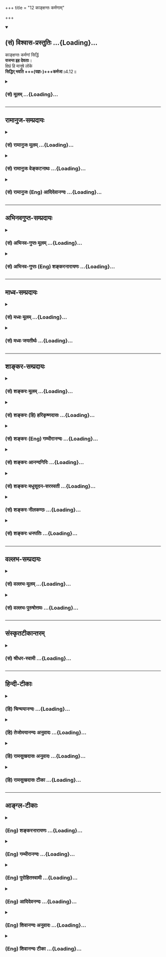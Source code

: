 +++
title = "12 काङ्क्षन्तः कर्मणाम्"

+++
<div class="js_include" newlevelforh1="2" title="(सं) विश्वास-प्रस्तुतिः" unfilled url="/purANam_vaiShNavam/mahAbhAratam/06-bhIShma-parva/03-bhagavad-gItA-parva/saMskRtam/vishvAsa-prastutiH/04_jnAna-yogaH_brahmArp/12_kAnxantaH_karmaNA.md">
<details open><summary><h2>(सं) विश्वास-प्रस्तुतिः ...{Loading}...</h2></summary>

काङ्क्षन्तः कर्मणां सिद्धिं  
**यजन्त इह देवताः**।  
क्षिप्रं हि मानुषे लोके  
**सिद्धिर् भवति +++(यज्ञ-)+++कर्मजा**॥4.12॥
</details>
</div>
<div class="js_include collapsed" newlevelforh1="3" title="(सं) मूलम्" unfilled url="/purANam_vaiShNavam/mahAbhAratam/06-bhIShma-parva/03-bhagavad-gItA-parva/saMskRtam/mUlam/04_jnAna-yogaH_brahmArp/12_kAnxantaH_karmaNA.md">
<details><summary><h3>(सं) मूलम् ...{Loading}...</h3></summary>

काङ्क्षन्तः कर्मणां सिद्धिं यजन्त इह देवताः।  
क्षिप्रं हि मानुषे लोके सिद्धिर्भवति कर्मजा।।4.12।।
</details>
</div>


_________________
## रामानुज-सम्प्रदायः
<div class="js_include collapsed" newlevelforh1="3" title="(सं) रामानुजः मूलम्" unfilled url="/purANam_vaiShNavam/mahAbhAratam/06-bhIShma-parva/03-bhagavad-gItA-parva/saMskRtam/rAmAnujaH/mUlam/04_jnAna-yogaH_brahmArp/12_kAnxantaH_karmaNA.md">
<details><summary><h3>(सं) रामानुजः मूलम् ...{Loading}...</h3></summary>

।।4.12।। सर्व एव पुरुषाः **कर्मणां** फलं काङ्क्षमाणा इन्द्रादि**देवता**
यथाशास्त्रं **यजन्ते** आराधयन्ति। न तु कश्चिद् अनभिसंहितफल
इन्द्रादिदेवतात्मभूतं सर्वयज्ञानां भोक्तारं मां यजते। कुत एतत् यतः
**क्षिप्रम्** अस्मिन् एव **मानुषे लोके कर्मजा** पुत्रपश्वन्नाद्या
**सिद्धिः भवति।** मनुष्यलोकशब्दः स्वर्गादिलोकप्रदर्शनार्थः। सर्व एव हि
लौकिकाः पुरुषा अक्षीणानादिकालप्रवृत्तानन्तपापसंचयतया अविवेकिनः
क्षिप्रफलाभिकाङ्क्षिणः पुत्रपश्वन्नादिस्वर्गाद्यर्थतया सर्वाणि कर्माणि
इन्द्रादिदेवताराधनमात्राणि कुर्वते न तु कश्चित् संसारोद्विग्नहृदयो
मुमुक्षुः उक्तलक्षणं कर्मयोगं मदाराधनभूतम् आरभते
इत्यर्थः। यथोक्तकर्मयोगारम्भविरोधिपापक्षयहेतुम् आह

</details>
</div>
<div class="js_include collapsed" newlevelforh1="3" title="(सं) रामानुजः वेङ्कटनाथः" unfilled url="/purANam_vaiShNavam/mahAbhAratam/06-bhIShma-parva/03-bhagavad-gItA-parva/saMskRtam/rAmAnujaH/venkaTanAthaH/04_jnAna-yogaH_brahmArp/12_kAnxantaH_karmaNA.md">
<details><summary><h3>(सं) रामानुजः वेङ्कटनाथः ...{Loading}...</h3></summary>

  
  
।।4.12।। एवमध्यायार्थतयाऽभिहितेषु षट्सु प्रसञ्जकं प्रासङ्गिकं चोक्तम् अथ
प्रकृतस्य कर्मयोगस्य ज्ञानाकारताप्रकारं वक्तुं तदुपोद्धाततया षट् श्लोकाः
प्रवर्तन्ते। तत्राधिकारिविषयाश्चत्वारः कर्मस्वरूपविषयौ
द्वावित्यवान्तरविभागः। तदिदमभिप्रयन् प्रथमं श्लोकमवतारयति
इदानीमिति। काङ्क्षन्तः इत्यत्र विशेषनिर्देशाभावात्सर्व एव पुरुषा
इत्युक्तम्। ये मुमुक्षुतया सम्भाव्यन्ते तेऽपि हि प्रथमं त्रिवर्गप्रवणा
इत्येवकाराभिप्रायः। कर्मणां सिद्धिम् इत्यत्र
कर्मस्वरूपसिद्धिशङ्काव्युदासायोक्तंफलमिति। इहशब्दाभिप्रेतमाह
इन्द्रादिदेवतामात्रमिति। इह या देवतात्वेन प्रेतीयन्ते ता इत्यर्थः। यज
देवपूजायाम् इति धात्वर्थव्यञ्जनायआराधयन्तीत्युक्तम्। एतेन
तत्तद्देवताराधनभूतानां दानहोमादीनामपि सङ्ग्रहः। सर्वाणीन्द्रियकर्माणि
4।27 इत्यनन्तरमेतद्व्यञ्जयिष्यति। व्यतिरेकरूपमाभिप्रायिकं
कर्मयोगाधिकारिदौर्लभ्यमाहन तु कश्चिदिति। सर्वयज्ञानां भोक्तारमित्यनेनअहं
हि सर्वयज्ञानां 9।24भोक्तारं यज्ञतपसाम् 5।29 इत्यादि वक्ष्यमाणं सूचितम्।
हेतुपरहिशब्दार्थव्यञ्जनाय शङ्कतेकुत एतदिति। महति फले स्थिते
क्षुद्रफलाकाङ्क्षा किन्निबन्धना इत्यर्थः। क्षिप्रमानुषशब्दाभ्यां कालतो
देशतश्चासत्तिरुच्यते। वायुर्वै क्षेपिष्ठा देवता यजुषि 6।1।1 इत्यादिकं
क्षिप्रशब्देन स्मारितम्। अस्मिन्नेवेत्यनेन
मानुषशब्दफलितदेशासक्तिद्योतनम्। क्षिप्रलाभादस्मिन्नेव लोके लाभाच्च
क्षुद्रेष्वपि फलेषु प्रथममाकाङ्क्षा स्यादिति भावः। मानुषलोकौचित्येन
सिद्धिं विशेषयतिपुत्रपश्वित्यादि। अपवर्गप्रकरणफलितमाहमनुष्येति।
अतिशयितफलसद्भावेऽपि क्षुद्रफलाकाङ्क्षायां तदनुषङ्गिदुःखसन्तानानुद्वेगे च
हेतुं दर्शयन् कण्ठोक्तमाभिप्रायिकं च सङ्कलय्य वाक्यार्थमाह सर्व
एवेति। लौकिका इति त्रिवर्गप्रावण्यनिदर्शनार्थमुक्तम्। अविवेकिनः
अविवेकित्वादित्यर्थः। क्षिप्रफलाकाङ्क्षिण इति
क्षुद्रत्वनश्वरत्वदुःखानुबन्धित्वादिदोषपुञ्जानादरेणवरमद्य काकः श्वो
मयूरात् इतिवन्मन्यमाना इति
भावः। उपलक्षणोपलक्ष्यभूतैहिकामुष्मिकसङ्कलनेनोक्तं
पुत्रपश्वन्नाद्यस्वर्गादीति। एतेनकर्मणां सिद्धिम् इत्यत्र सिद्धिशब्दः
सामान्यविषय इति दर्शितम्। सर्वाणि कर्माणि यागदानहोमादीनि।  
  

</details>
</div>
<div class="js_include collapsed" newlevelforh1="3" title="(सं) रामानुजः (Eng) आदिदेवानन्दः" unfilled url="/purANam_vaiShNavam/mahAbhAratam/06-bhIShma-parva/03-bhagavad-gItA-parva/saMskRtam/rAmAnujaH/english/AdidevAnandaH/04_jnAna-yogaH_brahmArp/12_kAnxantaH_karmaNA.md">
<details><summary><h3>(सं) रामानुजः (Eng) आदिदेवानन्दः ...{Loading}...</h3></summary>

4.12 All men, desirous of the fruits of their actions, 'sacrifice',
i.e., worship or propitiate Indra and other divinities only. But nobody
worships Me abandoning attachment to fruits - Me, who am the Self of
Indra and other divinities and the real enjoyer of all sacrifices. Why
is this so; Because in this world of men, fruits in the form of sons,
cattle, food etc., follow soon from their performance of such
sacrificial rites. The phrase, 'the world of men' implies heaven etc.,
also. Because the unending accumulation of evil heaped up from
beginningless time has not been exhausted, all those worldly people lack
discernment. Therefore they want rapid results and perform those rituals
which consist of the worship of Indra and other divinities for the sake
of sons, cattle, food etc., and for the sake of heaven etc. But none
with his mind anguished by Samsara and aspiring for final release,
practises Karma Yoga of the kind described above. Real Karma Yoga is My
worship. Sri Krsna now speaks of the cause which annuls the evil
obstructing the starting of Karma Yoga.

</details>
</div>


_________________
## अभिनवगुप्त-सम्प्रदायः
<div class="js_include collapsed" newlevelforh1="3" title="(सं) अभिनव-गुप्तः मूलम्" unfilled url="/purANam_vaiShNavam/mahAbhAratam/06-bhIShma-parva/03-bhagavad-gItA-parva/saMskRtam/abhinava-guptaH/mUlam/04_jnAna-yogaH_brahmArp/12_kAnxantaH_karmaNA.md">
<details><summary><h3>(सं) अभिनव-गुप्तः मूलम् ...{Loading}...</h3></summary>

।।4.11 4.12।। यतः ये यथेति। कांक्षन्त इति। ये यथैव +++(S K ययैव)+++ बुद्ध्या
मामाश्रयन्ते तान् प्रति तदेव स्वरूपमहं गृह्णन् ताननुगृह्णामि। एवमेव
मदीयं मार्गं मन्मया अमन्मयाश्च सर्व एवानुवर्तन्ते। न हि
ज्योतिष्टोमादिरन्यो मार्गः मदीयैव सा तथेच्छा। वक्ष्यते हि चातुर्वर्ण्य
मया सृष्टमिति। अन्यस्तु आह लिङ्गर्थे लट् यथा अतिरात्रे षोडशिनं गृह्णन्ति
इत्यत्र +++(S omits इत्यत्र)+++ गृह्णीयु इत्यर्थः एवमिहापि अनुवर्तन्ते +++(N
omits अनुवर्तन्ते)+++ अनुवर्तेरन् इति। मानुषे एव लोके भोगापवर्गलक्षणा
सिद्धिः नान्यत्रेति।

</details>
</div>
<div class="js_include collapsed" newlevelforh1="3" title="(सं) अभिनव-गुप्तः (Eng) शङ्करनारायणः" unfilled url="/purANam_vaiShNavam/mahAbhAratam/06-bhIShma-parva/03-bhagavad-gItA-parva/saMskRtam/abhinava-guptaH/english/shankaranArAyaNaH/04_jnAna-yogaH_brahmArp/12_kAnxantaH_karmaNA.md">
<details><summary><h3>(सं) अभिनव-गुप्तः (Eng) शङ्करनारायणः ...{Loading}...</h3></summary>

4.11-12 Ye yatha etc. and Kanksantah etc. Different persons with
differents forms in their mind take refuge in Me. Assuming the same
\[respective\] forms for them I favour the. Only in this manner, those
who are full of Me and those who are not so-all just follow my Path. For
\[even the performance of sacrifices\] Jyotistoma and so on, is not a
different path; that is also My own will of that nature. Indeed it is
going to be declared \[by the Lord\] as 'the four-fold caste-structure
has been created by Me'. Some one says : The Present Tense
(anuvarttante) is in the sense of Potential. Just as in the sentence
'They take hold of the group of sixteen in the Atiratra \[sacrifce\]',
the expression 'They take hold of' means 'They should take hold of' in
the same way in the present sentence too 'they follow', means 'they
should follow'. The success \[of the action\] viz., the enjoyment and
emancipation is \[achieved\] here alone in this word of men and not
anywhere else.

</details>
</div>


_________________
## माध्व-सम्प्रदायः
<div class="js_include collapsed" newlevelforh1="3" title="(सं) मध्वः मूलम्" unfilled url="/purANam_vaiShNavam/mahAbhAratam/06-bhIShma-parva/03-bhagavad-gItA-parva/saMskRtam/madhvaH/mUlam/04_jnAna-yogaH_brahmArp/12_kAnxantaH_karmaNA.md">
<details><summary><h3>(सं) मध्वः मूलम् ...{Loading}...</h3></summary>

।।4.12।। कुतो मम वर्त्मानुवर्तन्ते क्षिप्रं हि अत एव हि फलप्राप्तिः।
तस्मात्ते धनसनयः छां.उ.1।7।6 इति श्रुतिः।

</details>
</div>
<div class="js_include collapsed" newlevelforh1="3" title="(सं) मध्वः जयतीर्थः" unfilled url="/purANam_vaiShNavam/mahAbhAratam/06-bhIShma-parva/03-bhagavad-gItA-parva/saMskRtam/madhvaH/jayatIrthaH/04_jnAna-yogaH_brahmArp/12_kAnxantaH_karmaNA.md">
<details><summary><h3>(सं) मध्वः जयतीर्थः ...{Loading}...</h3></summary>

।।4.12।। साधकं तु प्रमाणं पृच्छति **कुत** इति। मम वर्त्मानुवर्तन्ते 4।11
इति यत्सर्वयज्ञादिभोक्तृत्वमुक्तम् तत्कुतः प्रमाणाज्ज्ञायते इत्यर्थः।
सर्वकर्तृत्वं तु जीवानामस्वातन्त्र्यदर्शनात्सिद्धम्। इत्यत आहेति शेषः।
हीत्यतः परमितिशब्दश्च। किमनेन प्रमाणमुक्तं इत्यत आह **अत एव ही**ति।
कर्मजा सिद्धिः फलप्राप्तिस्तावत् क्षिप्रं प्रत्यक्षोपलभ्याऽस्ति। सा चात
एव कर्मणां भगवता भुक्तत्वादेव हि युज्यते नान्यथेत्यर्थः।
इन्द्रादिभ्योऽपि फलप्राप्त्युपपत्तेरुपक्षीणार्थापत्तिरित्यतश्चाह **अत एव
ही**ति भगवत एव। अत्र हीति सूचितं प्रमाणमाह **तस्मादि**ति। धनसनयो
धनलाभवन्तः।

</details>
</div>


_________________
## शाङ्कर-सम्प्रदायः
<div class="js_include collapsed" newlevelforh1="3" title="(सं) शङ्करः मूलम्" unfilled url="/purANam_vaiShNavam/mahAbhAratam/06-bhIShma-parva/03-bhagavad-gItA-parva/saMskRtam/shankaraH/mUlam/04_jnAna-yogaH_brahmArp/12_kAnxantaH_karmaNA.md">
<details><summary><h3>(सं) शङ्करः मूलम् ...{Loading}...</h3></summary>

।।4.12।। **काङ्क्षन्तः** अभीप्सन्तः **कर्मणां सिद्धिं** फलनिष्पत्तिं
प्रार्थयन्तः **यजन्ते इह** अस्मिन् लोके **देवताः** इन्द्राग्न्याद्याः अथ
योऽन्यां देवतामुपास्ते अन्योऽसावन्योऽहमस्मीति न स वेद यथा पशुरेवं स
देवानाम् (बृ0 उ₀ 1.4.10) इति श्रुतेः। तेषां हि भिन्नदेवतायाजिनां
फलाकाङ्क्षिणां क्षिप्रं शीघ्रं हि यस्मात् **मानुषे लोके** मनुष्यलोके हि
शास्त्राधिकारः। क्षिप्रं हि मानुषे लोके इति विशेषणात् अन्येष्वपि
कर्मफलसिद्धिं दर्शयति भगवान्। मानुषे लोके वर्णाश्रमादिकर्माणि इति विशेषः
तेषां च वर्णाश्रमाद्यधिकारिकर्मणां फल**सिद्धिः** क्षिप्रं **भवति।
कर्मजा** कर्मणो जाता।। मानुषे एव लोके वर्णाश्रमादिकर्माधिकारः न अन्येषु
लोकेषु इति नियमः किंनिमित्त इति अथवा वर्णाश्रमादिप्रविभागोपेताः मनुष्याः
मम वर्त्म अनुवर्तन्ते सर्वशः इत्युक्तम्। कस्मात्पुनः कारणात् नियमेन तवैव
वर्त्म अनुवर्तन्ते न अन्यस्य इति उच्यते

</details>
</div>
<div class="js_include collapsed" newlevelforh1="3" title="(सं) शङ्करः (हि) हरिकृष्णदासः" unfilled url="/purANam_vaiShNavam/mahAbhAratam/06-bhIShma-parva/03-bhagavad-gItA-parva/saMskRtam/shankaraH/hindI/harikRShNadAsaH/04_jnAna-yogaH_brahmArp/12_kAnxantaH_karmaNA.md">
<details><summary><h3>(सं) शङ्करः (हि) हरिकृष्णदासः ...{Loading}...</h3></summary>

।।4.12।। यदि रागादि दोषोंका अभाव होनेके कारण सभी प्राणियोंपर आप ईश्वरकी
दया समान है एवं आप सब फल देनेमें समर्थ भी हैं तो फिर सभी मनुष्य मुमुक्षु
होकर यह सारा विश्व वासुदेवरूप है इस प्रकारके ज्ञानसे केवल आपको ही क्यों
नहीं भजते इसका कारण सुन कर्मोंकी सिद्धि चाहनेवाले अर्थात् फलप्राप्तिकी
कामना करनेवाले मनुष्य इस लोकमें इन्द्र अग्नि आदि देवोंकी पूजा किया करते
हैं। श्रुतिमें कहा है कि जो अन्य देवताकी इस भावसे उपासना करता है कि वह (
देवता ) दूसरा है और मैं ( उपासक ) दूसरा हूँ वह कुछ नहीं जानता जैसे पशु
होता है वैसे ही वह देवताओंका पशु है। ऐसे उन भिन्नरूपसे देवताओंका पूजन
करनेवाले फलेच्छुक मनुष्योंकी इस मनुष्यलोकमें ( कर्मसे उत्पन्न हुई )
सिद्धि शीघ्र ही हो जाती है क्योंकि मनुष्यलोकमें शास्त्रका अधिकार है ( यह
विशेषता है )। क्षिप्रं हि मानुषे लोके इस वाक्यमें क्षिप्र विशेषणसे
भगवान् अन्य लोकोंमें भी कर्मफलकी सिद्धि दिखलाते हैं। पर मनुष्यलोकमें
वर्णआश्रम आदिके कर्मोंका अधिकार है यह विशेषता है। उन वर्णाश्रम आदिमें
अधिकार रखनेवालोंके कर्मोंकी कर्मजनित फलसिद्धि शीघ्र होती है।

</details>
</div>
<div class="js_include collapsed" newlevelforh1="3" title="(सं) शङ्करः (Eng) गम्भीरानन्दः" unfilled url="/purANam_vaiShNavam/mahAbhAratam/06-bhIShma-parva/03-bhagavad-gItA-parva/saMskRtam/shankaraH/english/gambhIrAnandaH/04_jnAna-yogaH_brahmArp/12_kAnxantaH_karmaNA.md">
<details><summary><h3>(सं) शङ्करः (Eng) गम्भीरानन्दः ...{Loading}...</h3></summary>

4.12 Kanksantah, longing for, praying for; siddim, fruition,
fructification of the results; karmanam, of actions; yajante, they
worship; iha, here, in this world; devatah, the gods, Indra, Fire and
others- which accords with the Upanisadic text, 'While he who worships
another god thinking, "He is one, and I am another," does not know. He
is like an animal to the gods' (Br. 1.4.10). \[This text points out that
the reason for adoring other deties is the ignorance of the Self, which
gives rise to the ideas of difference between the worshipped and the
worshipper. As animals are beneficial to human beings, so also is the
sacrificer to the gods, because through oblations he works for their
pleasure!\] Hi, for, in the case of those, indeed, who sacrifice to
other gods and long for results; (siddhih, success; karmaja, from
action;) bhavati, comes; ksiparm, ickly; manuse-loke, in the human
world, because the authority of the scriptures extends only over the
human world. By the specific statement, 'For, in the human world,
success comes ickly,' the Lord shows that results of actions can accrue
even in the other worlds. The difference lies in this that, in the human
world eligibility for \[Ast. and A.A. omit 'adhikara, elegibility for',
and read karmani.-Tr.\] actions is according to castes, stages of life,
etc. The fruition of the results of those actions of persons who are
eligible according to castes, stages of life, etc. comes ickly. What is
the reason for the rule that the competence for rites and duties
according to castes, stages of life, etc. obtains only in the human
world, but not in the other worlds; Or:-It has been said, 'Human beings,
having such divisions as castes, stages of life, etc., follow My path in
every way.' For what reason, again, do they as a rule follow Your path
alone, but not of others; This is being answered:

</details>
</div>
<div class="js_include collapsed" newlevelforh1="3" title="(सं) शङ्करः आनन्दगिरिः" unfilled url="/purANam_vaiShNavam/mahAbhAratam/06-bhIShma-parva/03-bhagavad-gItA-parva/saMskRtam/shankaraH/AnandagiriH/04_jnAna-yogaH_brahmArp/12_kAnxantaH_karmaNA.md">
<details><summary><h3>(सं) शङ्करः आनन्दगिरिः ...{Loading}...</h3></summary>

।।4.12।। अनुग्राह्याणां ज्ञानकर्मानुरोधेन भगवता तेष्वनुग्रहविधानात्तस्य
रागद्वेषौ यदि न भवतस्तर्हि तस्य रागाद्यभावादेव सर्वेषु
प्राणिष्वनुग्रहेच्छा तुल्या प्राप्ता नच तस्यां सत्यामेव फलस्याल्पीयसः
संपादने सामर्थ्यं नतु भगवतो महतो मोक्षाख्यस्य फलस्य प्रदानेऽशक्तिरिति
युक्तमप्रतिहतज्ञानेच्छाक्रियाशक्तिमतस्तव सर्वफलप्रदानसामर्थ्यात् तथाच
यथोक्तानुजिघृक्षायां सत्यां त्वयि च यथोक्तसामर्थ्यवति सति सर्वे
फल्गुफलादभ्युदयाद्विमुखा मोक्षमेवापेक्षमाणा ज्ञानेन त्वामेव किमिति न
प्रतिपद्येरन्निति चोदयति **यदीति।** मोक्षापेक्षाभावात्तदुपायभूतज्ञानादपि
वैमुख्याद्भगवत्प्राप्त्यभावे हेतुमभिदधानः समाधत्ते **शृण्विति।**
कर्मफलसिद्धिमिच्छता किमिति मानुषे लोके देवतापूजनमिष्यते तत्राह
**क्षिप्रं हीति।** कर्मफलसंपत्त्यर्थिनां यष्टृयष्टव्यविभागदर्शिनां
तद्दर्शने कारणमात्मज्ञानमित्यत्र बृहदारण्यकश्रुतिमुदाहरति **अथेति।**
अविद्याप्रकरणोपक्रमार्थमथेत्युक्तम्। उपासनं भेददर्शनमित्यनूद्य
कारणमात्माज्ञानं न तत्रेति दर्शयति **नेति।** यथास्मदादीनां हलवहनादिना
पशुरुपकरोत्येवमज्ञो देवादीनां यागादिभिरुपकरोतीत्याह **यथेति।** किमिति ते
फलाकाङ्क्षिणो भिन्नदेवतायाजिनो ज्ञानमार्गं नापेक्षन्ते
तत्रोत्तरार्धमुत्तरत्वेन योजयति **तेषामित्यादिना।**
यस्माद्यथोक्तानामधिकारिणां कर्मप्रयुक्तं फलं लोकविशेषे झटिति सिध्यति
तस्मात्तेषां मोक्षमार्गादस्ति वैमुख्यमित्यर्थः। मानुषलोकविशेषणं
किमर्थमित्याशङ्क्याह **मनुष्यलोके हीति।** लोकान्तरेषु तर्हि
कर्मफलसिद्धिर्नास्तीत्याशङ्क्य क्षिप्रविशेषणस्य तात्पर्यमाह
**क्षिप्रमिति।** क्वचित्कर्मफलसिद्धिरविलम्बेन भवत्यन्यत्र तु विलम्बेनेति
विभागे को हेतुरित्याशङ्क्य सामग्रीभावाभावाभ्यामित्याह **मानुष इति।**
मनुष्यलोके कर्मफलसिद्धेः शैघ्र्यात्तदभिमुखानां ज्ञानमार्गवैमुख्यं
प्रायिकमित्युपसंहरति **तेषामिति।**

</details>
</div>
<div class="js_include collapsed" newlevelforh1="3" title="(सं) शङ्करः मधुसूदन-सरस्वती" unfilled url="/purANam_vaiShNavam/mahAbhAratam/06-bhIShma-parva/03-bhagavad-gItA-parva/saMskRtam/shankaraH/madhusUdana-sarasvatI/04_jnAna-yogaH_brahmArp/12_kAnxantaH_karmaNA.md">
<details><summary><h3>(सं) शङ्करः मधुसूदन-सरस्वती ...{Loading}...</h3></summary>

।।4.12।। ननु त्वामेव भगवन्तं वासुदेवं किमिति सर्वे न प्रपद्यन्त इति
तत्राह कर्मणां सिद्धिं फलनिष्पत्तिं काङ्क्षन्त इह लोके देवताः
देवानिन्द्राग्न्याद्यान्यजन्ते पूजयन्ति अज्ञानप्रतिहतत्वान्नतु निष्कामाः
सन्तो मां भगवन्तं वासुदेवमिति शेषः। कस्मात्। हि यस्मात्
इन्द्रादिदेवतायाजिनां तत्फलकाङ्क्षिणां कर्मजा सिद्धिः कर्मजन्यं फलं
क्षिप्रं शीघ्रमेव भवति मानुषे लोके। ज्ञानफलं
त्वन्तःकरणशुद्धिसापेक्षत्वान्न क्षिप्रं प्रभवति। मानुषे लोके कर्मफलं
शीघ्रं भवतीति विशेषणादन्यलोकेऽपि
वर्णाश्रमधर्मव्यतिरिक्तिकर्मफलसिद्धिर्भगवता सूचिता।
यतस्तत्तत्क्षुद्रफलसिद्ध्यर्थं सकामा मोक्षविमुखाः अन्या देवता यजन्तेऽतो
न मुमुक्षव इव मां वासुदेवं साक्षात्ते प्रपद्यन्त इत्यर्थः।

</details>
</div>
<div class="js_include collapsed" newlevelforh1="3" title="(सं) शङ्करः नीलकण्ठः" unfilled url="/purANam_vaiShNavam/mahAbhAratam/06-bhIShma-parva/03-bhagavad-gItA-parva/saMskRtam/shankaraH/nIlakaNThaH/04_jnAna-yogaH_brahmArp/12_kAnxantaH_karmaNA.md">
<details><summary><h3>(सं) शङ्करः नीलकण्ठः ...{Loading}...</h3></summary>

।।4.12।।**काङ्क्षन्त इति।** हि यस्मात् मानुषे लोके कर्मसिद्धिः
काम्यकर्मफलं पुत्रपश्वादिकं क्षिप्रं भवति न तु निष्कामकर्मजा
चित्तशुद्धिः। अतो ये कर्मणां सिद्धिं फलं इहैव क्षिप्रं काङ्क्षन्तः
काङ्क्षमाणा देवता इन्द्रादीन्यजन्ते तेऽपि ममैव वर्त्मानुवर्तन्त इति
पूर्वेणान्वयः। वक्ष्यति चयेप्यन्यदेवताभक्ताः इत्यादि।

</details>
</div>
<div class="js_include collapsed" newlevelforh1="3" title="(सं) शङ्करः धनपतिः" unfilled url="/purANam_vaiShNavam/mahAbhAratam/06-bhIShma-parva/03-bhagavad-gItA-parva/saMskRtam/shankaraH/dhanapatiH/04_jnAna-yogaH_brahmArp/12_kAnxantaH_karmaNA.md">
<details><summary><h3>(सं) शङ्करः धनपतिः ...{Loading}...</h3></summary>

।।4.12।। ननु वासुदेवः सर्वमिति ज्ञानार्थं सर्वे त्वामेव कुतो नानुवर्तन्त
इत्याशङ्क्य मम वर्त्मेत्यादिविवृण्वन् तत्र कारणमाह। काङ्क्षन्तः
प्रार्थयन्तः इहास्मिल्ँ लोके इन्द्राग्नयादयः देवता यजन्ते। हि
यस्मान्मानुषे लोके काम्यकर्मजा सिद्धिः फलं क्षिप्रं शीघ्रं भवति।
क्षिप्रं मानुषे लोके इति विशेषणादन्येष्वपि कर्मफलसिद्धिं दर्शयति भगवान्।
मानुषे लोके वर्णाश्रमादिकर्माणीति विशेषः।

</details>
</div>


_________________
## वल्लभ-सम्प्रदायः
<div class="js_include collapsed" newlevelforh1="3" title="(सं) वल्लभः मूलम्" unfilled url="/purANam_vaiShNavam/mahAbhAratam/06-bhIShma-parva/03-bhagavad-gItA-parva/saMskRtam/vallabhaH/mUlam/04_jnAna-yogaH_brahmArp/12_kAnxantaH_karmaNA.md">
<details><summary><h3>(सं) वल्लभः मूलम् ...{Loading}...</h3></summary>

।।4.12।। ननु देवान्तरभजनमन्ये कुर्वन्ति इह किं इति तत्राह काङ्क्षन्त इति।
हि यतः देवान्तरभजनेन कृत्वा शीघ्रं मानुषे लोके सिद्धिः फलं प्राकृतं
कर्मजं भवति अतो देवता इन्द्रादीन् यजन्ते भगवन्तं न मां क्षिप्रं
फलदातृत्वाभावनिश्चयात् निरुपाधिकस्यौपाधिककामितदाने
विचारस्तत्पूर्वकपरीक्षा शोधनेन च विलम्बसम्भवात् तथाभावेन
दातृत्वादित्यवगम्य क्षिप्रफलदानौपाधिकान्देवान्यजन्त इत्युक्तम्।

</details>
</div>
<div class="js_include collapsed" newlevelforh1="3" title="(सं) वल्लभः पुरुषोत्तमः" unfilled url="/purANam_vaiShNavam/mahAbhAratam/06-bhIShma-parva/03-bhagavad-gItA-parva/saMskRtam/vallabhaH/puruShottamaH/04_jnAna-yogaH_brahmArp/12_kAnxantaH_karmaNA.md">
<details><summary><h3>(सं) वल्लभः पुरुषोत्तमः ...{Loading}...</h3></summary>

  
  
।।4.12।। नन्व् एवं चेत् तदा कथं न सर्वे त्वाम् एव सेवन्ते इत्याशङ्क्याहुः - काङ्क्षन्त इति। 

**इह** अस्मिन्न् एव **जन्मनि सिद्धिं काङ्क्षन्तो** ये वाञ्छन्ति तादृशाः सन्तः कर्मणां **देवताः** कर्माधिष्ठातार इन्द्रादयस्तान् **यजन्ते**। यतः **क्षिप्रं** शीघ्रं **मानुषे लोके** अस्मिन्न् एव जन्मनि **कर्मजा सिद्धिर् भवति**, न मत्-प्राप्तिः। **हीति** युक्तत्वाय। 

तथा चायमर्थः पुरुषोत्तमसम्बन्धो न लौकिक-देह-प्राप्यः किन्त्व्-अलौकिक-स्वरूप-प्राप्यः। तत्स्वरूपं च लौकिकदेहेन
सेवायां क्रियमाणायां प्रेमोत्पत्त्या परीक्षासिद्ध्यनन्तरं तापे जाते
तदनुभवार्थत्यागानन्तरमेतद्देहनिवृत्त्यनन्तरं भवति। तत्रापि परीक्षासिद्धौ
परमतापे सति तदनुभवः स्यात्। सोऽपि क्लेशानन्दानुभवात्मकः। एतत्सर्वं व्रजे
प्रसिद्धं कालीय अन्तर्गतभगवदन्तर्धानपुनःप्राकट्यरमणवनगमन
श्रीमदुद्धवप्रसङ्गादिभिः। अन्यदेवानां तु जीववदंशरूपत्वादत्रैव मनुष्यलोके
शीघ्रं तदर्थकृतकर्मसिद्धिर्भवति। अतोऽत्रैव शीघ्रं फलाभिलाषिणस्तत्र
प्रवर्तन्ते न मद्भजने तत्र प्रवृत्तौ तेषां तत्सिद्धिर्भवति। देवानां
मत्स्वरूपत्वादत्रैव लौकिकदेहेन लौकिकफलसिद्धिर्युक्तैवेति ज्ञापनाय
हीति।  
  

</details>
</div>


_________________
## संस्कृतटीकान्तरम्
<div class="js_include collapsed" newlevelforh1="3" title="(सं) श्रीधर-स्वामी" unfilled url="/purANam_vaiShNavam/mahAbhAratam/06-bhIShma-parva/03-bhagavad-gItA-parva/saMskRtam/shrIdhara-svAmI/04_jnAna-yogaH_brahmArp/12_kAnxantaH_karmaNA.md">
<details><summary><h3>(सं) श्रीधर-स्वामी ...{Loading}...</h3></summary>

।।4.12।। तर्हि मोक्षार्थमेव किमिति सर्वे त्वां न भजन्तीत्यत आह
**काङ्क्षन्त इति।** कर्मणां सिद्धिं फलं काङ्क्षन्तः प्रायशः इह
मनुष्यलोके इन्द्रादिदेवता एव यजन्ते नतु साक्षान्मामेव। हि यस्मात्कर्मजा
सिद्धिः कर्मजं फलं शीघ्रं भवति नतु ज्ञानफलं कैवल्यम्।
दुष्प्राप्यत्वाज्ज्ञानस्य।

</details>
</div>


_________________
## हिन्दी-टीकाः
<div class="js_include collapsed" newlevelforh1="3" title="(हि) चिन्मयानन्दः" unfilled url="/purANam_vaiShNavam/mahAbhAratam/06-bhIShma-parva/03-bhagavad-gItA-parva/hindI/chinmayAnandaH/04_jnAna-yogaH_brahmArp/12_kAnxantaH_karmaNA.md">
<details><summary><h3>(हि) चिन्मयानन्दः ...{Loading}...</h3></summary>

।।4.12।। सुकर्म अथवा दुष्कर्म करने के लिये आत्म चैतन्य अथवा ईश्वर की
शक्ति की समान रूप से आवश्यकता है और वह उपलब्ध भी है। परन्तु मन की
प्रवृत्ति बहिर्मुखी ही बनी रहने के कारण है इन्द्रियों का विषयों के साथ
सम्पर्क होने पर निम्न स्तर के सुख की संवेदनाओं में उसकी आसक्ति। इस
प्रकार के सुख सरलता से प्राप्त भी हो जाते हैं। अनेक प्रयत्नों के बावजूद
हम वैषयिक सुख में ही रमते हैं जिसका कारण भगवान् बताते हैं मनुष्य लोक में
कर्म की सिद्धि शीघ्र ही होती है। इस जगत् में विषयोपभोग के द्वारा सुख पाना
सामान्य मनुष्य के लिये सरल प्रतीत होता है। वह सुख निकृष्ट होने पर भी
बिना किसी प्रतिरोध के मिलता है और इस कारण सुख शान्ति की इच्छा करने वाला
पुरुष अपनी आध्यात्मिक शक्ति को व्यर्थ ही इन वस्तुओं की प्राप्ति और भोग
करने में खो देता है। इस कथन के सत्यत्व का हम सबको अनुभव है। उपर्युक्त
विवरण का सम्बन्ध केवल लौकिक सामान्य भोगों में ही सीमित नहीं वरन् हमारी
अन्य उपलब्धियों से भी है। वनस्पति एवं पशु जगत् की अपेक्षा हम सुनियोजित
कर्मों के द्वारा प्रकृति को अपने लिये अधिक सुख प्रदान करने को बाध्य कर
सकते हैं। जीवन के उत्कृष्ट एवं निकृष्ट मार्गों का अनुसरण करने वाले लोगों
को हम उनकी अन्तर्मुखी और बहिर्मुखी प्रवृत्तियों के आधार पर विभाजित कर
सकते हैं इन बहिर्मुखी लोगों का फिर चार प्रकार से वर्गीकरण किया जा सकता
है जिसका आधार है उनके विचार (गुण) और कर्म।

</details>
</div>
<div class="js_include collapsed" newlevelforh1="3" title="(हि) तेजोमयानन्दः अनुवादः" unfilled url="/purANam_vaiShNavam/mahAbhAratam/06-bhIShma-parva/03-bhagavad-gItA-parva/hindI/tejomayAnandaH/anuvAdaH/04_jnAna-yogaH_brahmArp/12_kAnxantaH_karmaNA.md">
<details><summary><h3>(हि) तेजोमयानन्दः अनुवादः ...{Loading}...</h3></summary>

।।4.12।। (सामान्य मनुष्य) यहाँ (इस लोक में) कर्मों के फल को चाहते हुये
देवताओं को पूजते हैं; क्योंकि मनुष्य लोक में कर्मों के फल शीघ्र ही
प्राप्त होते हैं।।

</details>
</div>
<div class="js_include collapsed" newlevelforh1="3" title="(हि) रामसुखदासः अनुवादः" unfilled url="/purANam_vaiShNavam/mahAbhAratam/06-bhIShma-parva/03-bhagavad-gItA-parva/hindI/rAmasukhadAsaH/anuvAdaH/04_jnAna-yogaH_brahmArp/12_kAnxantaH_karmaNA.md">
<details><summary><h3>(हि) रामसुखदासः अनुवादः ...{Loading}...</h3></summary>

।।4.12।। कर्मोंकी सिद्धि (फल) चाहनेवाले मनुष्य देवताओंकी उपासना किया
करते हैं; क्योंकि इस मनुष्यलोकमें कर्मोंसे उत्पन्न होनेवाली सिद्धि जल्दी
मिल जाती है।

</details>
</div>
<div class="js_include collapsed" newlevelforh1="3" title="(हि) रामसुखदासः टीका" unfilled url="/purANam_vaiShNavam/mahAbhAratam/06-bhIShma-parva/03-bhagavad-gItA-parva/hindI/rAmasukhadAsaH/TIkA/04_jnAna-yogaH_brahmArp/12_kAnxantaH_karmaNA.md">
<details><summary><h3>(हि) रामसुखदासः टीका ...{Loading}...</h3></summary>

4.12।।***व्याख्या--*'काङ्क्षन्तः कर्मणां सिद्धिं यजन्त इह
देवताः'--**मनुष्यको नवीन कर्म करनेका अधिकार मिला हुआ है। कर्म करनेसे ही
सिद्धि होती है--ऐसा प्रत्यक्ष देखनेमें आता है। इस कारण मनुष्यके
अन्तःकरणमें यह बात दृढ़तासे बैठी हुई है कि कर्म किये बिना कोई भी वस्तु
नहीं मिलती। वे ऐसा समझते हैं कि सांसारिक वस्तुओंकी तरह भगवान्की प्राप्ति
भी कर्म (तप, ध्यान, समाधि आदि) करनेसे ही होती है। नाशवान् पदार्थोंकी
कामनाओंके कारण उनकी दृष्टि इस वास्तविकताकी ओर जाती ही नहीं कि सांसारिक
वस्तुएँ कर्मजन्य हैं, एकदेशीय हैं, हमें नित्य प्राप्त नहीं हैं, हमारेसे
अलग हैं और परिवर्तनशील हैं, इसलिये उनकी प्राप्तिके लिये कर्म करने आवश्यक
हैं। परन्तु भगवान् कर्मजन्य नहीं हैं, सर्वत्र परिपूर्ण हैं, हमें
नित्यप्राप्त हैं, हमारेसे अलग नहीं हैं और अपरिवर्तनशील हैं, इसलिये
भगवत्प्राप्तिमें सांसारिक वस्तुओंकी प्राप्तिका नियम नहीं चल सकता।
भगवत्प्राप्ति केवल उत्कट अभिलाषासे होती है। उत्कट अभिलाषा जाग्रत् न
होनेमें खास कारण सांसारिक भोगोंकी कामना ही है।  
  
भगवान् तो पिताके समान हैं और देवता दूकानदारके समान। अगर दूकानदार वस्तु न
दे, तो उसको पैसे लेनेका अधिकार नहीं है; परन्तु पिताको पैसे लेनेका भी
अधिकार है और वस्तु देनेका भी। बालकको पितासे कोई वस्तु लेनेके लिये कोई
मूल्य नहीं देना पड़ता, पर दूकानदारसे वस्तु लेनेके लिये मूल्य देना पड़ता
है। ऐसे ही भगवान्से कुछ लेनेके लिये कोई मूल्य देनेकी जरूरत नहीं है;
परन्तु देवताओंसे कुछ प्राप्त करनेके लिये विधिपूर्वक कर्म करने पड़ते हैं।
दूकानदारसे बालक दियासलाई, चाकू आदि हानिकारक वस्तुएँ भी पैसे देकर खरीद
सकता है; परन्तु यदि वह पितासे ऐसी हानिकारक वस्तुएँ माँगे तो वे उसे नहीं
देंगे और पैसे भी ले लेंगे। पिता वही वस्तु देते हैं, जिसमें बालकका हित
हो। इसी प्रकार देवतालोग अपने उपासकोंको (उनकी उपासना साङ्गोपाङ्ग होनेपर)
उनके हित-अहितका विचार किये बिना उनकी इच्छित वस्तुएँ दे देते हैं; परन्तु
परमपिता भगवान् अपने भक्तोंको अपनी इच्छासे वे ही वस्तुएँ देते हैं, जिसमें
उनका परमहित हो। ऐसे होनेपर भी नाशवान् पदार्थोंकी आसक्ति, ममता और कामनाके
कारण अल्प-बुद्धिवाले मनुष्य भगवान्की महत्ता और सुहृत्ताको नहीं जानते
इसलिये वे अज्ञानवश देवताओंकी उपासना करते हैं (गीता 7। 20 23 9। 23 24)।  
  
**'क्षिप्रं हि मानुषे लोके सिद्धिर्भवति कर्मजा'--**यह मनुष्यलोक कर्मभूमि
है--**'कर्मानुबन्धीनि मनुष्यलोके'** (गीता 15। 2)। इसके सिवाय दूसरे लोक
(स्वर्ग-नरकादि) भोगभूमियाँ हैं। मनुष्यलोकमें भी नया कर्म करनेका अधिकार
मनुष्यको ही है, पशु-पक्षी आदिको नहीं। मनुष्य-शरीरमें किये हुए कर्मोंका
फल ही लोक तथा परलोकमें भोगा जाता है।  
  
मनुष्यलोकमें कर्मोंकी आसक्तिवाले मनुष्य रहते हैं--**'कर्मसङ्गिषु
जायते'** (गीता 14। 15)। कर्मोंकी आसक्तिके कारण वे कर्मजन्य सिद्धिपर ही
लुब्ध होते हैं। कर्मोंसे जो सिद्धि होती है, वह यद्यपि शीघ्र मिल जाती है,
तथापि वह सदा रहनेवाली नहीं होती। जब कर्मोंका आदि और अन्त होता है, तब
उनसे होनेवाली सिद्धि (फल) सदा कैसे रह सकती है; इसलिये नाशवान् कर्मोंका
फल भी नाशवान् ही होता है। परन्तु कामनावाले मनुष्यकी दृष्टि शीघ्र
मिलनेवाले फलपर तो जाती है, पर उसके नाशकी ओर नहीं जाती। विधिपूर्वक
साङ्गोपाङ्ग किये गये कर्मोंका फल देवताओंसे शीघ्र मिल जाया करता है;
इसलिये वे देवताओंकी ही शरण लेते हैं और उन्हींकी आराधना करते हैं।
कर्मजन्य फल चाहनेके कारण वे कर्मबन्धनसे मुक्त नहीं होते और परिणामस्वरूप
बारंबार जन्मते-मरते रहते हैं। जो वास्तविक सिद्धि है वह कर्मजन्य नहीं है।
वास्तविक सिद्धि 'भगवत्प्राप्ति' है। भगवत्प्राप्तिके साधन--कर्मयोग,
ज्ञानयोग और भक्तियोग भी कर्मजन्य नहीं हैं। योगकी सिद्धि कर्मोंके द्वारा
नहीं होती, प्रत्युत कर्मोंके सम्बन्ध-विच्छेदसे होती है।  
  
***शङ्का--'***कर्मयोग' की सिद्धि तो कर्म करनेसे ही बतायी गयी
है--**'आरुरुक्षोर्मुनेर्योगं कर्म कारणमुच्यते'** (गीता 6। 3), तो फिर
कर्मयोग कर्मजन्य कैसे नहीं है;***समाधान--***कर्मयोगमें कर्मोंसे और
कर्म-सामग्रीसे सम्बन्ध-विच्छेद करनेके लिये ही कर्म किये जाते हैं। योग
(परमात्माका नित्य-सम्बन्ध) तो स्वतःसिद्ध और स्वाभाविक है। अतः योग अथवा
परमात्मप्राप्ति कर्मजन्य नहीं है। वास्तवमें कर्म सत्य नहीं है, प्रत्युत
परमात्मप्राप्तिके साधनरूप कर्मोंका विधान सत्य है। कोई भी कर्म जब सत्के
लिये किया जाता है, तब उसका परिणाम सत् होनेसे उस कर्मका नाम भी सत् हो
जाता है--**'कर्म चैव तदर्थीयं सदित्येवाभिधीयते'** (गीता 17। 27)।  
  
अपने लिये कर्म करनेसे ही 'योग'-(परमात्माके साथ नित्ययोग-) का अनुभव नहीं
होता। कर्मयोगमें दूसरोंके लिये ही सब कर्म किये जाते हैं, अपने लिये
अर्थात् फल-प्राप्तिके लिये नहीं--**'कर्मण्येवाधिकारस्ते मा फलेषु
कदाचन'**(गीता 2। 47)। अपने लिये कर्म करनेसे मनुष्य बँधता है (गीता 3। 9)
और दूसरोंके लिये कर्म करनेसे वह मुक्त होता है (गीता 4। 23)। कर्मयोगमें
दूसरोंके लिये ही सब कर्म करनेसे कर्म और फलसे सम्बन्ध-विच्छेद हो जाता है,
जो 'योग' का अनुभव करानेमें हेतु है। कर्म करनेमें 'पर' अर्थात् शरीर,
इन्द्रियाँ, मन, बुद्धि, पदार्थ, व्यक्ति, देश, काल आदि
परिवर्तनशीलवस्तुओंकी सहायता लेनी पड़ती है। 'पर' की सहायता लेना
परतन्त्रता है। स्वरूप ज्यों-का-त्यों है। उसमें कभी कोई परिवर्तन नहीं
होता। इसलिये उसकी अनुभूतिमें 'पर' कहे जानेवाले शरीरादि पदार्थोंके
सहयोगकी लेशमात्र भी अपेक्षा, आवश्यकता नहीं है। 'पर' से माने हुए
सम्बन्धका त्याग होनेसे स्वरूपमें स्वतःसिद्ध स्थितिका अनुभव हो जाता है।  
  
***सम्बन्ध--***आठवें श्लोकमें अपने अवतारके उद्देश्यका वर्णन करके नवें
श्लोकमें भगवान्ने अपने कर्मोंकी दिव्यताको जाननेका माहात्म्य बताया।
कर्मजन्य सिद्धि चाहनेसे ही कर्मोंमें अदिव्यता (मलिनता) आती है। अतः
कर्मोंमें दिव्यता (पवित्रता) कैसे आती है--इसे बतानेके लिये अब भगवान्
अपने कर्मोंकी दिव्यताका विशेष वर्णन करते हैं।

</details>
</div>


_________________
## आङ्ग्ल-टीकाः
<div class="js_include collapsed" newlevelforh1="3" title="(Eng) शङ्करनारायणः" unfilled url="/purANam_vaiShNavam/mahAbhAratam/06-bhIShma-parva/03-bhagavad-gItA-parva/english/shankaranArAyaNaH/04_jnAna-yogaH_brahmArp/12_kAnxantaH_karmaNA.md">
<details><summary><h3>(Eng) शङ्करनारायणः ...{Loading}...</h3></summary>

4.12. Those, who are desirous of success of their actions, perform
sacrifices intending the deities. For, the success born of
\[ritualistic\] actions is ick in the world of men.

</details>
</div>
<div class="js_include collapsed" newlevelforh1="3" title="(Eng) गम्भीरानन्दः" unfilled url="/purANam_vaiShNavam/mahAbhAratam/06-bhIShma-parva/03-bhagavad-gItA-parva/english/gambhIrAnandaH/04_jnAna-yogaH_brahmArp/12_kAnxantaH_karmaNA.md">
<details><summary><h3>(Eng) गम्भीरानन्दः ...{Loading}...</h3></summary>

4.12 Longing for the fruition of actions (of their rites and duties),
they worship the gods here. For, in the human world, success from action
comes ickly.

</details>
</div>
<div class="js_include collapsed" newlevelforh1="3" title="(Eng) पुरोहितस्वामी" unfilled url="/purANam_vaiShNavam/mahAbhAratam/06-bhIShma-parva/03-bhagavad-gItA-parva/english/purohitasvAmI/04_jnAna-yogaH_brahmArp/12_kAnxantaH_karmaNA.md">
<details><summary><h3>(Eng) पुरोहितस्वामी ...{Loading}...</h3></summary>

4.12 Those who look for success, worship the Powers; and in this world
their actions bear immediate fruit.

</details>
</div>
<div class="js_include collapsed" newlevelforh1="3" title="(Eng) आदिदेवनन्दः" unfilled url="/purANam_vaiShNavam/mahAbhAratam/06-bhIShma-parva/03-bhagavad-gItA-parva/english/AdidevanandaH/04_jnAna-yogaH_brahmArp/12_kAnxantaH_karmaNA.md">
<details><summary><h3>(Eng) आदिदेवनन्दः ...{Loading}...</h3></summary>

4.12 Those who desire the fruits of their ritualistic acts, sacrifice to
the gods here; for, success born of such acts ickly accrues in the world
of men.

</details>
</div>
<div class="js_include collapsed" newlevelforh1="3" title="(Eng) शिवानन्दः अनुवादः" unfilled url="/purANam_vaiShNavam/mahAbhAratam/06-bhIShma-parva/03-bhagavad-gItA-parva/english/shivAnandaH/anuvAdaH/04_jnAna-yogaH_brahmArp/12_kAnxantaH_karmaNA.md">
<details><summary><h3>(Eng) शिवानन्दः अनुवादः ...{Loading}...</h3></summary>

4.12 Those who long for success in action in this world sacrifice to the
gods; because success is ickly attained by men through action.

</details>
</div>
<div class="js_include collapsed" newlevelforh1="3" title="(Eng) शिवानन्दः टीका" unfilled url="/purANam_vaiShNavam/mahAbhAratam/06-bhIShma-parva/03-bhagavad-gItA-parva/english/shivAnandaH/TIkA/04_jnAna-yogaH_brahmArp/12_kAnxantaH_karmaNA.md">
<details><summary><h3>(Eng) शिवानन्दः टीका ...{Loading}...</h3></summary>

4.12 काङ्क्षन्तः those who long for; कर्मणाम् of actions; सिद्धिम्
success; यजन्ते sacrifice; इह in this world; देवताः gods; क्षिप्रम्
ickly; हि because; मानुषे in the human; लोके (in the) world; सिद्धिः
success; भवति is attained; कर्मजा born of action.Commentary It is very
difficult to attain to the knowledge of the Self or Selfrealisation. It
demans perfect renunciation. The aspirnat should possess the four means
and many other virtues; and practise constant and intense meditaion. But
worldly success can be attained ickly and easily.

</details>
</div>

